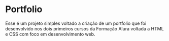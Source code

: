 # Portfolio

Esse é um projeto simples voltado a criação de um portfolio que foi desenvolvido nos dois primeiros cursos da Formação Alura voltada a HTML e CSS com foco em desenvolvimento web.
